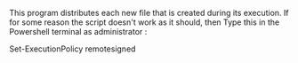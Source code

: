 This program distributes each new file that is created during its execution.
If for some reason the script doesn't work as it should, then Type this in the Powershell terminal as administrator : 

Set-ExecutionPolicy remotesigned
